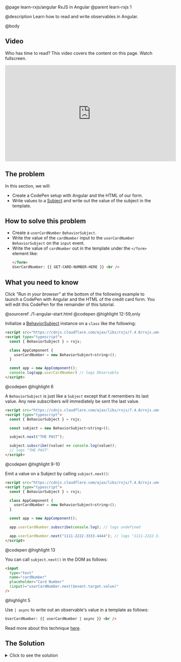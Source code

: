 @page learn-rxjs/angular RxJS in Angular
@parent learn-rxjs 1

@description Learn how to read and write observables in Angular.

@body

## Video

Who has time to read? This video covers the content on this page. Watch fullscreen.

<iframe width="560" height="315" src="https://www.youtube.com/embed/OAc-n1HK8ng" frameborder="0" allow="accelerometer; autoplay; encrypted-media; gyroscope; picture-in-picture" allowfullscreen></iframe>

## The problem

In this section, we will:

- Create a CodePen setup with Angular and the HTML of our form.
- Write values to a [Subject](https://rxjs.dev/guide/subject)
  and write out the value of the subject in the template.

## How to solve this problem

- Create a `userCardNumber` `BehaviorSubject`.
- Write the value of the `cardNumber` input to the `userCardNumber` `BehaviorSubject` on the `input` event.
- Write the value of `cardNumber` out in the template under the `</form>`
  element like:
  ```html
  </form>
  UserCardNumber: {{ GET-CARD-NUMBER-HERE }} <br />
  ```

## What you need to know

Click _"Run in your browser"_ at the bottom of the following
example to launch a CodePen with Angular and the HTML of
the credit card form. You will edit this CodePen for the
remainder of this tutorial.

@sourceref ./1-angular-start.html
@codepen
@highlight 12-59,only

Initialize a [BehaviorSubject](https://rxjs.dev/api/index/class/BehaviorSubject) instance on a `class` like the following:

```html
<script src="https://cdnjs.cloudflare.com/ajax/libs/rxjs/7.4.0/rxjs.umd.min.js"></script>
<script type="typescript">
  const { BehaviorSubject } = rxjs;

  class AppComponent {
    userCardNumber = new BehaviorSubject<string>();
  }

  const app = new AppComponent();
  console.log(app.userCardNumber) // logs Observable
</script>
```

@codepen
@highlight 6

A `BehaviorSubject` is just like a `Subject` except that it
remembers its last value. Any new subscribers will immediately
be sent the last value.

```html
<script src="https://cdnjs.cloudflare.com/ajax/libs/rxjs/7.4.0/rxjs.umd.min.js"></script>
<script type="typescript">
  const { BehaviorSubject } = rxjs;

  const subject = new BehaviorSubject<string>();

  subject.next("THE PAST");

  subject.subscribe((value) => console.log(value));
  // logs "THE PAST"
</script>
```

@codepen
@highlight 9-10

Emit a value on a Subject by calling `subject.next()`:

```html
<script src="https://cdnjs.cloudflare.com/ajax/libs/rxjs/7.4.0/rxjs.umd.min.js"></script>
<script type="typescript">
  const { BehaviorSubject } = rxjs;

  class AppComponent {
    userCardNumber = new BehaviorSubject<string>();
  }

  const app = new AppComponent();

  app.userCardNumber.subscribe(console.log); // logs undefined

  app.userCardNumber.next("1111-2222-3333-4444"); // logs "1111-2222-3333-4444"
</script>
```

@codepen
@highlight 13

You can call `subject.next()` in the DOM as follows:

```html
<input
  type="text"
  name="cardNumber"
  placeholder="Card Number"
  (input)="userCardNumber.next($event.target.value)"
/>
```

@highlight 5

Use `| async` to write out an observable's value in a template as follows:

```html
UserCardNumber: {{ userCardNumber | async }} <br />
```

Read more about this technique [here](https://blog.angular-academy.io/angular-reactive-templates/).

## The Solution

<details>
<summary>Click to see the solution</summary>
@sourceref ./1-angular-solution.html
@codepen
@highlight 13,17-37,40,only
</details>
